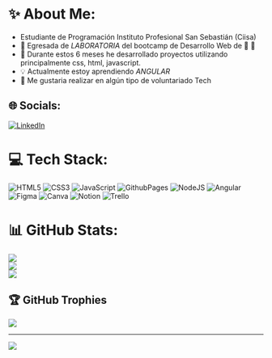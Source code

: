 
# :sparkles: About Me:


- Estudiante de Programación Instituto Profesional San Sebastián (Ciisa)
- 🚀 Egresada de *LABORATORIA* del bootcamp de Desarrollo Web de  :yellow_heart: 🥇
- 🌱 Durante estos 6 meses he desarrollado proyectos utilizando principalmente css, html, javascript.
- 💡 Actualmente estoy aprendiendo *ANGULAR*
- :pushpin: Me gustaria realizar en algún tipo de voluntariado Tech


## 🌐 Socials:
[![LinkedIn](https://img.shields.io/badge/LinkedIn-%230077B5.svg?logo=linkedin&logoColor=white)](https://linkedin.com/in/kaquev) 

# 💻 Tech Stack:
![HTML5](https://img.shields.io/badge/html5-%23E34F26.svg?style=for-the-badge&logo=html5&logoColor=white) ![CSS3](https://img.shields.io/badge/css3-%231572B6.svg?style=for-the-badge&logo=css3&logoColor=white) ![JavaScript](https://img.shields.io/badge/javascript-%23323330.svg?style=for-the-badge&logo=javascript&logoColor=%23F7DF1E) ![GithubPages](https://img.shields.io/badge/github%20pages-121013?style=for-the-badge&logo=github&logoColor=white) ![NodeJS](https://img.shields.io/badge/node.js-6DA55F?style=for-the-badge&logo=node.js&logoColor=white) ![Angular](https://img.shields.io/badge/angular-%23DD0031.svg?style=for-the-badge&logo=angular&logoColor=white) ![Figma](https://img.shields.io/badge/figma-%23F24E1E.svg?style=for-the-badge&logo=figma&logoColor=white) ![Canva](https://img.shields.io/badge/Canva-%2300C4CC.svg?style=for-the-badge&logo=Canva&logoColor=white) ![Notion](https://img.shields.io/badge/Notion-%23000000.svg?style=for-the-badge&logo=notion&logoColor=white) ![Trello](https://img.shields.io/badge/Trello-%23026AA7.svg?style=for-the-badge&logo=Trello&logoColor=white)
# 📊 GitHub Stats:
![](https://github-readme-stats.vercel.app/api?username=kaquev&theme=dark&hide_border=false&include_all_commits=false&count_private=false)<br/>
![](https://github-readme-streak-stats.herokuapp.com/?user=kaquev&theme=dark&hide_border=false)<br/>
![](https://github-readme-stats.vercel.app/api/top-langs/?username=kaquev&theme=dark&hide_border=false&include_all_commits=false&count_private=false&layout=compact)

## 🏆 GitHub Trophies
![](https://github-profile-trophy.vercel.app/?username=kaquev&theme=tokyonight&no-frame=false&no-bg=true&margin-w=4)

---
[![](https://visitcount.itsvg.in/api?id=kaquev&icon=0&color=0)](https://visitcount.itsvg.in)

<!-- Proudly created with GPRM ( https://gprm.itsvg.in ) -->

